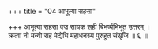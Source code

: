 +++
title = "04 आभूत्या सहसा"

+++
आभूत्या सहसा वज्र सायक सही बिभर्ष्यभिभूत उत्तरम् ।  
क्रत्वा नो मन्यो सह मेद्येधि महाधनस्य पुरुहूत संसृजि ॥ ६ ॥